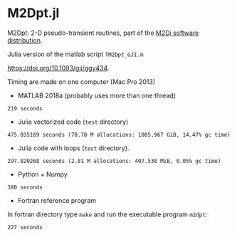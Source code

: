 # M2Dpt.jl

M2Dpt: 	2-D pseudo-transient routines, part of the [M2Di software distribution](https://bitbucket.org/lraess/m2di/).

Julia version of the matlab script `TM2Dpt_GJI.m`

https://doi.org/10.1093/gji/ggy434.

Timing are made on one computer (Mac Pro 2013)

- MATLAB 2018a (probably uses more than one thread)
```
219 seconds
```

- Julia vectorized code (`test` directory)

```
475.035169 seconds (70.78 M allocations: 1005.967 GiB, 14.47% gc time)
```

- Julia code with loops (`test` directory).

```
297.820268 seconds (2.81 M allocations: 407.538 MiB, 0.05% gc time)
```

- Python + Numpy

```
380 seconds
```

- Fortran reference program

In fortran directory type `make` and run the executable program `m2dpt`:

```
227 seconds
```
